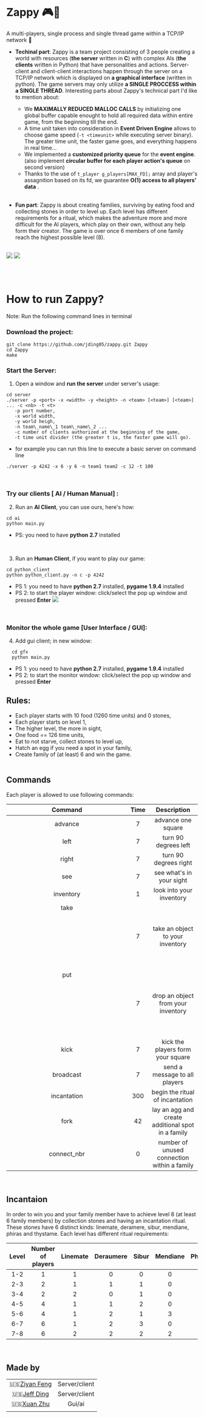 # Zappy 🎮💫

A multi-players, single process and single thread game within a TCP/IP network 🤖
* **Techinal part**: Zappy is a team project consisting of 3 people creating a world with resources (**the server** written in **C**) with complex AIs (**the clients** written in Python) that have personalities and actions. Server-client and client-client interactions happen through the server on a TCP/IP network which is displayed on **a graphical interface** (written in python). The game servers may only utilize **a SINGLE PROCCESS within a SINGLE THREAD**. Interesting parts about Zappy's technical part I'd like to mention about:
  
  
 
  * We **MAXIMALLY REDUCED MALLOC CALLS** by initializing one global buffer capable enought to hold all required data within entire game, from the beginning till the end.
  * A time unit taken into consideration in **Event Driven Engine** allows to choose game speed (`-t <timeunit>` while executing server binary). The greater time unit, the faster game goes, and everything happens in real time...
  * We implemented a **customized priority queue** for the **event engine**. (also implement **circular buffer for each player action's queue** on second version)
  * Thanks to the use of `t_player g_players[MAX_FD];` array and player's assagnition based on its fd, we guarantee **O(1) access to all players' data** .

  </br>
* **Fun part**: Zappy is about creating families, surviving by eating food and collecting stones in order to level up. Each level has different requirements for a ritual, which makes the adventure more and more difficult for the AI players, which play on their own, without any help form their creator. The game is over once 6 members of one family reach the highest possible level (8). 
</br></br>

![](assets/Zappy.png)
![](assets/Monitor.png)

</br></br>

# How to run Zappy?
Note: Run the following command lines in terminal
### Download the project:
```
git clone https://github.com/jding05/zappy.git Zappy
cd Zappy
make
```
### Start the Server: 
1. Open a window and **run the server** under server's usage:
```
cd server
./server -p <port> -x <width> -y <height> -n <team> [<team>] [<team>] ... -c <nb> -t <t>
   -p port number,
   -x world width,
   -y world heigh,
   -n team\_name\_1 team\_name\_2 ...
   -c number of clients authorized at the beginning of the game,
   -t time unit divider (the greater t is, the faster game will go).
```
* for example you can run this line to execute a basic server on command line
```
./server -p 4242 -x 6 -y 6 -n team1 team2 -c 12 -t 100
```
</br>

### Try our clients [ AI / Human Manual] :
2. Run an **AI Client**, you can use ours, here's how:
```
cd ai
python main.py
```
* PS: you need to have **python 2.7** installed
</br>

3. Run an **Human Client**, if you want to play our game:
```
cd python_client
python python_client.py -n c -p 4242

```
* PS 1: you need to have **python 2.7** installed, **pygame 1.9.4** installed
* PS 2: to start the player window: click/select the pop up window and pressed **Enter** 
![](assets/client_help.png)

</br>

### Monitor the whole game [User Interface / GUI]:
4. Add gui client; in new window:
```
  cd gfx
  python main.py
```
* PS 1: you need to have **python 2.7** installed, **pygame 1.9.4** installed
* PS 2: to start the monitor window: click/select the pop up window and pressed **Enter**

## Rules:
* Each player starts with 10 food (1260 time units) and 0 stones,
* Each player starts on level 1,
* The higher level, the more in sight,
* One food == 126 time units,
* Eat to not starve, collect stones to level up,
* Hatch an egg if you need a spot in your family,
* Create family of (at least) 6 and win the game.
</br></br>

## Commands

Each player is allowed to use following commands:

| Command | Time | Description |
|:-:|:-:|:-:|
| advance | 7 | advance one square |
| left | 7 | turn 90 degrees left |
| right | 7 | turn 90 degrees right |
| see | 7 | see what's in your sight |
| inventory | 1 | look into your inventory |
| take <object> | 7 | take an object to your inventory |
| put <object> | 7 | drop an object from your inventory |
| kick | 7 | kick the players form your square |
| broadcast <text> | 7 | send a message to all players |
| incantation | 300 | begin the ritual of incantation |
| fork | 42 | lay an agg and create additional spot in a family |
| connect_nbr | 0 | number of unused connection within a family |
 
 </br>
  
## Incantaion
In order to win you and your family member have to achieve level 8 (at least 6 family members) by collection stones and having an incantation ritual. These stones have 6 distinct kinds: linemate, deramere, sibur, mendiane, phiras and thystame.
Each level has different ritual requirements:

| Level | Number of players | Linemate | Deraumere | Sibur | Mendiane | Phiras | Thystame |
|:-:|:-:|:-:|:-:|:-:|:-:|:-:|:-:|
| 1-2 | 1 | 1 | 0 | 0 | 0 | 0 | 0 |
| 2-3 | 2 | 1 | 1 | 1 | 0 | 0 | 0 |
| 3-4 | 2 | 2 | 0 | 1 | 0 | 2 | 0 |
| 4-5 | 4 | 1 | 1 | 2 | 0 | 1 | 0 |
| 5-6 | 4 | 1 | 2 | 1 | 3 | 0 | 0 |
| 6-7 | 6 | 1 | 2 | 3 | 0 | 1 | 0 |
| 7-8 | 6 | 2 | 2 | 2 | 2 | 2 | 1 |

</br>

## Made by
| | |
|:-:|:-:|
|🇺🇸[Ziyan Feng](https://github.com/ziyanfeng) | Server/client |
|🇺🇸[Jeff Ding](https://github.com/jding05) | Server/client |
|🇺🇸[Xuan Zhu](https://github.com/xlz447) | Gui/ai |
| | |
</br>
